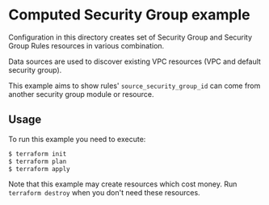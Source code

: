 # Computed Security Group example

Configuration in this directory creates set of Security Group and Security Group Rules resources in various combination.

Data sources are used to discover existing VPC resources (VPC and default security group).

This example aims to show rules' `source_security_group_id` can come from another security group module or resource.

## Usage

To run this example you need to execute:

```bash
$ terraform init
$ terraform plan
$ terraform apply
```

Note that this example may create resources which cost money. Run `terraform destroy` when you don't need these resources.

